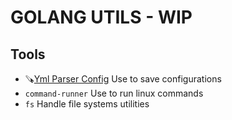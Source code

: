 # GOLANG UTILS - WIP

## Tools
   * 🪚[Yml Parser Config](https://github.com/pablotrianda/yml-parser-config) Use to save configurations
   * `command-runner` Use to run linux commands
   * `fs` Handle file systems utilities
